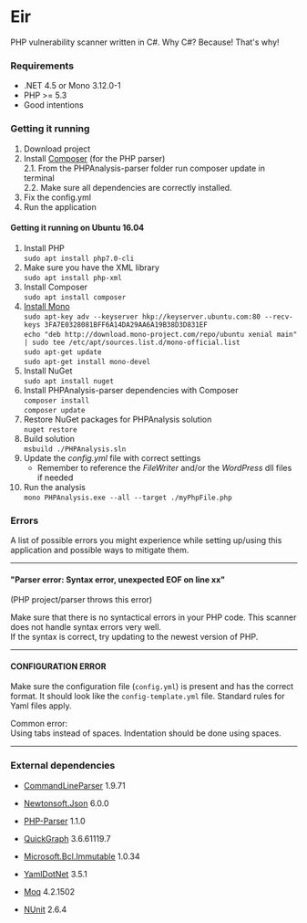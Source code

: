 # Eir  
PHP vulnerability scanner written in C#.  Why C#? Because! That's why!

### Requirements
* .NET 4.5 or Mono 3.12.0-1
* PHP >= 5.3
* Good intentions

### Getting it running
1. Download project  
2. Install [Composer](https://getcomposer.org/) (for the PHP parser)  
    2.1. From the PHPAnalysis-parser folder run composer update in terminal  
    2.2. Make sure all dependencies are correctly installed.
3. Fix the config.yml 
4. Run the application

#### Getting it running on Ubuntu 16.04  

1. Install PHP  
	`sudo apt install php7.0-cli`
2. Make sure you have the XML library  
	`sudo apt install php-xml`
3. Install Composer  
	`sudo apt install composer`
4. [Install Mono](http://www.mono-project.com/download/#download-lin)  
    `sudo apt-key adv --keyserver hkp://keyserver.ubuntu.com:80 --recv-keys 3FA7E0328081BFF6A14DA29AA6A19B38D3D831EF`  
    `echo "deb http://download.mono-project.com/repo/ubuntu xenial main" | sudo tee /etc/apt/sources.list.d/mono-official.list`  
    `sudo apt-get update`  
    `sudo apt-get install mono-devel`
5. Install NuGet  
    `sudo apt install nuget`
6. Install PHPAnalysis-parser dependencies with Composer  
    `composer install`  
    `composer update`  
6. Restore NuGet packages for PHPAnalysis solution   
	`nuget restore`
7. Build solution  
	`msbuild ./PHPAnalysis.sln`
8. Update the _config.yml_ file with correct settings
	- Remember to reference the _FileWriter_ and/or the _WordPress_ dll files if needed
9. Run the analysis  
	`mono PHPAnalysis.exe --all --target ./myPhpFile.php`
    

### Errors

A list of possible errors you might experience while setting up/using this application and possible ways to mitigate them. 

-----------------------
#### "Parser error: Syntax error, unexpected EOF on line xx"
(PHP project/parser throws this error)

Make sure that there is no syntactical errors in your PHP code. This scanner does not handle syntax errors very well.  
If the syntax is correct, try updating to the newest version of PHP.

-----------------------
#### CONFIGURATION ERROR
Make sure the configuration file (`config.yml`) is present and has the correct format. It should look like the `config-template.yml` file.
Standard rules for Yaml files apply.

Common error:  
Using tabs instead of spaces. Indentation should be done using spaces.

-----------------------
### External dependencies

- [CommandLineParser](https://commandline.codeplex.com/) 1.9.71
- [Newtonsoft.Json](https://www.newtonsoft.com/json) 6.0.0
- [PHP-Parser](https://github.com/nikic/PHP-Parser) 1.1.0 
- [QuickGraph](https://quickgraph.codeplex.com/) 3.6.61119.7
- [Microsoft.Bcl.Immutable](https://www.nuget.org/packages/Microsoft.Bcl.Immutable) 1.0.34
- [YamlDotNet](https://github.com/aaubry/YamlDotNet) 3.5.1  
 
 
- [Moq](https://github.com/Moq/moq4) 4.2.1502
- [NUnit](http://www.nunit.org/) 2.6.4
